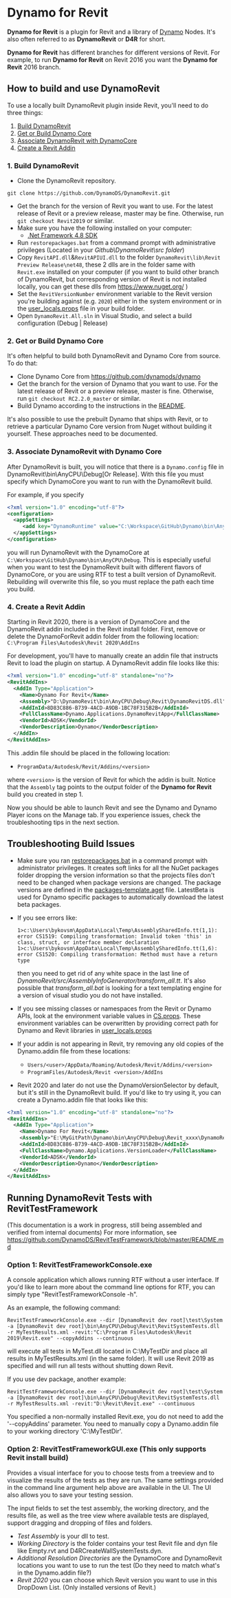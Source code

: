 # Dynamo for Revit
**Dynamo for Revit** is a plugin for Revit and a library of [Dynamo](https://github.com/DynamoDS/Dynamo) Nodes. It's also often referred to as **DynamoRevit** or **D4R** for short.

**Dynamo for Revit** has different branches for different versions of Revit. For example, to run **Dynamo for Revit** on Revit 2016 you want the **Dynamo for Revit** 2016 branch.

## How to build and use DynamoRevit

To use a locally built DynamoRevit plugin inside Revit, you'll need to do three things:
1. [Build DynamoRevit](#1-build-dynamorevit)
2. [Get or Build Dynamo Core](#2-get-or-build-dynamo-core)
3. [Associate DynamoRevit with DynamoCore](#3-associate-dynamorevit-with-dynamo-core)
4. [Create a Revit Addin](#4-create-a-revit-addin)

### 1. Build DynamoRevit

- Clone the DynamoRevit repository.
```
git clone https://github.com/DynamoDS/DynamoRevit.git
```
- Get the branch for the version of Revit you want to use. For the latest release of Revit or a preview release, master may be fine. Otherwise, run `git checkout Revit2019` or similar.
- Make sure you have the following installed on your computer:
   - [.Net Framework 4.8 SDK](https://dotnet.microsoft.com/download) 
- Run `restorepackages.bat` from a command prompt with administrative privileges (Located in your _Github\DynamoRevit\src folder_)
- Copy `RevitAPI.dll`&`RevitAPIUI.dll` to the folder `DynamoRevit\lib\Revit Preview Release\net48`, these 2 dlls are in the folder same with `Revit.exe` installed on your computer
	(if you want to build other branch of DynamoRevit, but corresponding version of Revit is not installed locally, you can get these dlls from https://www.nuget.org/ )
- Set the `RevitVersionNumber` environment variable to the Revit version you're building against (e.g. `2020`) either in the system environment or in the [user_locals.props](https://github.com/DynamoDS/DynamoRevit/blob/Revit2017/src/Config/user_local.props) file in your build folder.
- Open `DynamoRevit.All.sln` in Visual Studio, and select a build configuration (Debug | Release)

### 2. Get or Build Dynamo Core

It's often helpful to build both DynamoRevit and Dynamo Core from source. To do that:
- Clone Dynamo Core from https://github.com/dynamods/dynamo
- Get the branch for the version of Dynamo that you want to use. For the latest release of Revit or a preview release, master is fine. Otherwise, run `git checkout RC2.2.0_master` or similar.
- Build Dynamo according to the instructions in the [README](https://github.com/DynamoDS/Dynamo/blob/master/README.md).

It's also possible to use the prebuilt Dynamo that ships with Revit, or to retrieve a particular Dynamo Core version from Nuget without building it yourself. These approaches need to be documented.

### 3. Associate DynamoRevit with Dynamo Core

After DynamoRevit is built, you will notice that there is a `Dynamo.config` file in DynamoRevit\bin\AnyCPU\Debug[Or Release]. With this file you must specify which DynamoCore you want to run with the DynamoRevit build.

For example, if you specify
```xml
<?xml version="1.0" encoding="utf-8"?>
<configuration>
  <appSettings>
     <add key="DynamoRuntime" value="C:\Workspace\GitHub\Dynamo\bin\AnyCPU\Debug"/>
  </appSettings>
</configuration>
```
you will run DynamoRevit with the DynamoCore at `C:\Workspace\GitHub\Dynamo\bin\AnyCPU\Debug`. This is especially useful when you want to test the DynamoRevit built with different flavors of DynamoCore, or you are using RTF to test a built version of DynamoRevit. Rebuilding will overwrite this file, so you must replace the path each time you build.

### 4. Create a Revit Addin

Starting in Revit 2020, there is a version of DynamoCore and the DynamoRevit addin included in the Revit install folder. First, remove or delete the DynamoForRevit addin folder from the following location: `C:\Program Files\Autodesk\Revit 2020\AddIns`

For development, you'll have to manually create an addin file that instructs Revit to load the plugin on startup. A DynamoRevit addin file looks like this:

```xml
<?xml version="1.0" encoding="utf-8" standalone="no"?>
<RevitAddIns>
  <AddIn Type="Application">
    <Name>Dynamo For Revit</Name>
    <Assembly>"D:\DynamoRevit\bin\AnyCPU\Debug\Revit\DynamoRevitDS.dll"</Assembly>
    <AddInId>8D83C886-B739-4ACD-A9DB-1BC78F315B2B</AddInId>
    <FullClassName>Dynamo.Applications.DynamoRevitApp</FullClassName>
    <VendorId>ADSK</VendorId>
    <VendorDescription>Dynamo</VendorDescription>
  </AddIn>
</RevitAddIns>
```

This .addin file should be placed in the following location:
-  `ProgramData/Autodesk/Revit/Addins/<version>`

where `<version>` is the version of Revit for which the addin is built. Notice that the `Assembly` tag points to the output folder of the **Dynamo for Revit** build you created in step 1.

Now you should be able to launch Revit and see the Dynamo and Dynamo Player icons on the Manage tab. If you experience issues, check the troubleshooting tips in the next section.

## Troubleshooting Build Issues

* Make sure you ran [restorepackages.bat](https://github.com/DynamoDS/DynamoRevit/blob/Revit2017/src/restorepackages.bat) in a command prompt with administrator privileges. It creates soft links for all the NuGet packages folder dropping the version information so that the projects files don't need to be changed when package versions are changed. The package versions are defined in the [packages-template.aget](https://github.com/DynamoDS/DynamoRevit/blob/Revit2017/src/Config/packages-template.aget) file. LatestBeta is used for Dynamo specific packages to automatically download the latest beta packages. 

* If you see errors like: 
   
   ```1>  "C:\Program Files (x86)\Common Files\microsoft shared\TextTemplating\11.0\TextTransform.exe" -out AssemblySharedInfo.cs AssemblySharedInfo.tt
   1>c:\Users\bykovsm\AppData\Local\Temp\AssemblySharedInfo.tt(1,1): error CS1519: Compiling transformation: Invalid token 'this' in class, struct, or interface member declaration
   1>c:\Users\bykovsm\AppData\Local\Temp\AssemblySharedInfo.tt(1,6): error CS1520: Compiling transformation: Method must have a return type
   ```  	
   then you need to get rid of any white space in the last line of *DynamoRevit/src/AssemblyInfoGenerator/transform_all.tt*. It's also possible that *transform_all.bat* is looking for a text templating engine for a version of visual studio you do not have installed.

* If you see missing classes or namespaces from the Revit or Dynamo APIs, look at the environment variable values in [CS.props](https://github.com/DynamoDS/DynamoRevit/blob/Revit2017/src/Config/CS.props). These environment variables can be overwritten by providing correct path for Dynamo and Revit libraries in [user_locals.props](https://github.com/DynamoDS/DynamoRevit/blob/Revit2017/src/Config/user_local.props)

* If your addin is not appearing in Revit, try removing any old copies of the Dynamo.addin file from these locations:
   -  `Users/<user>/AppData/Roaming/Autodesk/Revit/Addins/<version>`
   -  `ProgramFiles/Autodesk/Revit <version>/AddIns`

* Revit 2020 and later do not use the DynamoVersionSelector by default, but it's still in the DynamoRevit build. If you'd like to try using it, you can create a Dynamo.addin file that looks like this:

```xml
<?xml version="1.0" encoding="utf-8" standalone="no"?>
<RevitAddIns>
  <AddIn Type="Application">
    <Name>Dynamo For Revit</Name>
    <Assembly>"E:\MyGitPath\Dynamo\bin\AnyCPU\Debug\Revit_xxxx\DynamoRevitVersionSelector.dll"</Assembly>
    <AddInId>8D83C886-B739-4ACD-A9DB-1BC78F315B2B</AddInId>
    <FullClassName>Dynamo.Applications.VersionLoader</FullClassName>
    <VendorId>ADSK</VendorId>
    <VendorDescription>Dynamo</VendorDescription>
  </AddIn>
</RevitAddIns>
```

## Running DynamoRevit Tests with RevitTestFramework

(This documentation is a work in progress, still being assembled and verified from internal documents)
For more information, see https://github.com/DynamoDS/RevitTestFramework/blob/master/README.md

### Option 1: RevitTestFrameworkConsole.exe

A console application which allows running RTF without a user interface. If you'd like to learn more about the command line options for RTF, you can simply type "RevitTestFrameworkConsole -h".

As an example, the following command:

```RevitTestFrameworkConsole.exe --dir [DynamoRevit dev root]\test\System -a [DynamoRevit dev root]\bin\AnyCPU\Debug\Revit\RevitSystemTests.dll -r MyTestResults.xml -revit:"C:\Program Files\Autodesk\Revit 2019\Revit.exe" --copyAddins --continuous```

will execute all tests in MyTest.dll located in C:\MyTestDir and place all results in MyTestResults.xml (in the same folder). It will use Revit 2019 as specified and will run all tests without shutting down Revit.

If you use dev package, another example:

```RevitTestFrameworkConsole.exe --dir [DynamoRevit dev root]\test\System -a [DynamoRevit dev root]\bin\AnyCPU\Debug\Revit\RevitSystemTests.dll -r MyTestResults.xml -revit:"D:\Revit\Revit.exe" --continuous```

You specified a non-normally installed Revit.exe, you do not need to add the '--copyAddins' parameter. You need to manually copy a Dynamo.addin file to your working directory 'C:\MyTestDir'.

### Option 2: RevitTestFrameworkGUI.exe (This only supports Revit install build)

Provides a visual interface for you to choose tests from a treeview and to visualize the results of the tests as they are run. The same settings provided in the command line argument help above are available in the UI. The UI also allows you to save your testing session.

The input fields to set the test assembly, the working directory, and the results file, as well as the tree view where available tests are displayed, support dragging and dropping of files and folders.

- *Test Assembly* is your dll to test. 
- *Working Directory* is the folder contains your test Revit file and dyn file like Empty.rvt and D4RCreateWallSystemTests.dyn.
- *Additional Resolution Directories* are the DynamoCore and DynamoRevit locations you want to use to run the test (Do they need to match what's in the Dynamo.addin file?)
- *Revit 2020* you can choose which Revit version you want to use in this DropDown List. (Only installed versions of Revit.)

